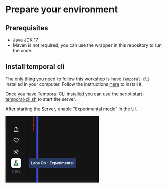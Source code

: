 # Prepare your environment

## Prerequisites
- Java JDK 17
- Maven is not required, you can use the wrapper in this repository to run the code.

## Install temporal cli

The only thing you need to follow this workshop is have `Temporal cli` installed in your computer.
Follow the instructions [here](https://docs.temporal.io/cli#install) to install it. 


Once you have Temporal CLI installed you can use the script [start-temporal-cli.sh](./start-temporal-cli.sh) to start the 
server.



After starting the Server, enable "Experimental mode" in the UI.

![labs.png](labs.png)